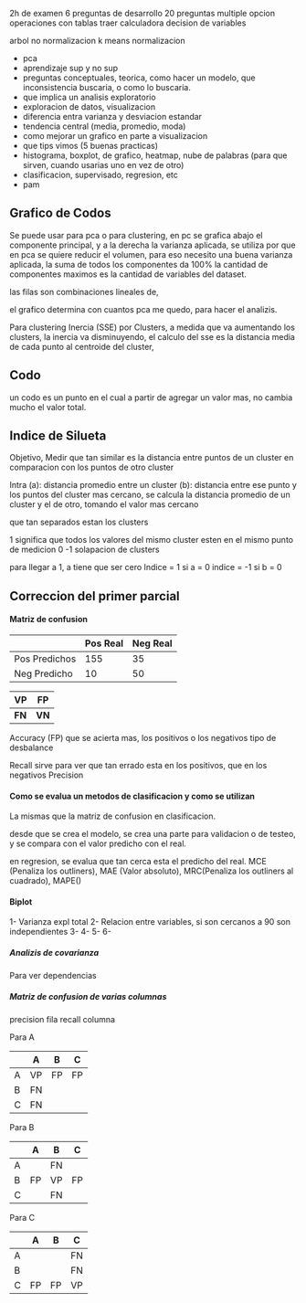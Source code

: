 2h de examen
6 preguntas de desarrollo
20 preguntas multiple opcion
operaciones con tablas
traer calculadora
decision de variables

arbol no normalizacion
k means normalizacion

- pca
- aprendizaje sup y no sup
- preguntas conceptuales, teorica, como hacer un modelo, que inconsistencia buscaria, o como lo buscaria.
- que implica un analisis exploratorio
- exploracion de datos, visualizacion
- diferencia entra varianza y desviacion estandar
- tendencia central (media, promedio, moda)
- como mejorar un grafico en parte a visualizacion
- que tips vimos (5 buenas practicas)
- histograma, boxplot, de grafico, heatmap, nube de palabras (para que sirven, cuando usarias uno en vez de otro)
- clasificacion, supervisado, regresion, etc
- pam
## Grafico de Codos
Se puede usar para pca o para clustering, en pc se grafica abajo el componente principal, y a la derecha la varianza aplicada, se utiliza por que en pca se quiere reducir el volumen, para eso necesito una buena varianza aplicada, la suma de todos los componentes da 100% la cantidad de componentes maximos es la cantidad de variables del dataset.

las filas son combinaciones lineales de,

el grafico determina con cuantos pca me quedo, para hacer el analizis.


Para clustering
Inercia (SSE) por Clusters, a medida que va aumentando los clusters, la inercia va disminuyendo,
el calculo del sse es la distancia media de cada punto al centroide del cluster,

## Codo
un codo es un punto en el cual a partir de agregar un valor mas, no cambia mucho el valor total.

## Indice de Silueta
Objetivo, Medir que tan similar es la distancia entre puntos de un cluster en comparacion con los puntos de otro cluster


Intra (a): distancia promedio entre un cluster
(b): distancia entre ese punto y los puntos del cluster mas cercano, se calcula la distancia promedio de un cluster y el de otro, tomando el valor mas cercano

que tan separados estan los clusters

1 significa que todos los valores del mismo cluster esten en el mismo punto de medicion
0 
-1 solapacion de clusters

para llegar a 1, a tiene que ser cero
Indice = 1 si a = 0
indice = -1 si b = 0


## Correccion del primer parcial
#### Matriz de confusion


|               | Pos Real | Neg Real |
| ------------- | -------- | -------- |
| Pos Predichos | 155      | 35       |
| Neg Predicho  | 10       | 50       |


| VP     | FP     |
| ------ | ------ |
| **FN** | **VN** |
Accuracy (FP)
que se acierta mas, los positivos o los negativos
tipo de desbalance 


Recall sirve para ver que tan errado esta en los positivos, que en los negativos
Precision 
#### Como se evalua un metodos de clasificacion y como se utilizan
La mismas que la matriz de confusion en clasificacion.

desde que se crea el modelo, se crea una parte para validacion o de testeo, y se compara con el valor predicho con el real.

en regresion, se evalua que tan cerca esta el predicho del real.
MCE (Penaliza los outliners), MAE (Valor absoluto), MRC(Penaliza los outliners al cuadrado), MAPE()

#### Biplot
1- Varianza expl total
2- Relacion entre variables, si son cercanos a 90 son independientes
3- 
4-
5-
6-

##### Analizis de covarianza
Para ver dependencias
##### Matriz de confusion de varias columnas
precision fila
recall columna

Para A

|     | A   | B   | C   |
| --- | --- | --- | --- |
| A   | VP  | FP  | FP  |
| B   | FN  |     |     |
| C   | FN  |     |     |

Para B

|     | A   | B   | C   |
| --- | --- | --- | --- |
| A   |     | FN  |     |
| B   | FP  | VP  | FP  |
| C   |     | FN  |     |

Para C

|     | A   | B   | C   |
| --- | --- | --- | --- |
| A   |     |     | FN  |
| B   |     |     | FN  |
| C   | FP  | FP  | VP  |
